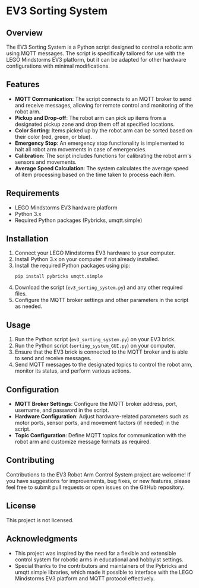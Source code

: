 # EV3 Sorting System

## Overview
The EV3 Sorting System is a Python script designed to control a robotic arm using MQTT messages. The script is specifically tailored for use with the LEGO Mindstorms EV3 platform, but it can be adapted for other hardware configurations with minimal modifications.

## Features
- **MQTT Communication**: The script connects to an MQTT broker to send and receive messages, allowing for remote control and monitoring of the robot arm.
- **Pickup and Drop-off**: The robot arm can pick up items from a designated pickup zone and drop them off at specified locations.
- **Color Sorting**: Items picked up by the robot arm can be sorted based on their color (red, green, or blue).
- **Emergency Stop**: An emergency stop functionality is implemented to halt all robot arm movements in case of emergencies.
- **Calibration**: The script includes functions for calibrating the robot arm's sensors and movements.
- **Average Speed Calculation**: The system calculates the average speed of item processing based on the time taken to process each item.

## Requirements
- LEGO Mindstorms EV3 hardware platform
- Python 3.x
- Required Python packages (Pybricks, umqtt.simple)

## Installation
1. Connect your LEGO Mindstorms EV3 hardware to your computer.
2. Install Python 3.x on your computer if not already installed.
3. Install the required Python packages using pip:
   ```
   pip install pybricks umqtt.simple
   ```
4. Download the script (`ev3_sorting_system.py`) and any other required files.
5. Configure the MQTT broker settings and other parameters in the script as needed.

## Usage
1. Run the Python script (`ev3_sorting_system.py`) on your EV3 brick.
2. Run the Python script (`sorting_system_GUI.py`) on your computer.
3. Ensure that the EV3 brick is connected to the MQTT broker and is able to send and receive messages.
4. Send MQTT messages to the designated topics to control the robot arm, monitor its status, and perform various actions.

## Configuration
- **MQTT Broker Settings**: Configure the MQTT broker address, port, username, and password in the script.
- **Hardware Configuration**: Adjust hardware-related parameters such as motor ports, sensor ports, and movement factors (if needed) in the script.
- **Topic Configuration**: Define MQTT topics for communication with the robot arm and customize message formats as required.

## Contributing
Contributions to the EV3 Robot Arm Control System project are welcome! If you have suggestions for improvements, bug fixes, or new features, please feel free to submit pull requests or open issues on the GitHub repository.

## License
This project is not licensed.

## Acknowledgments
- This project was inspired by the need for a flexible and extensible control system for robotic arms in educational and hobbyist settings.
- Special thanks to the contributors and maintainers of the Pybricks and umqtt.simple libraries, which made it possible to interface with the LEGO Mindstorms EV3 platform and MQTT protocol effectively.
